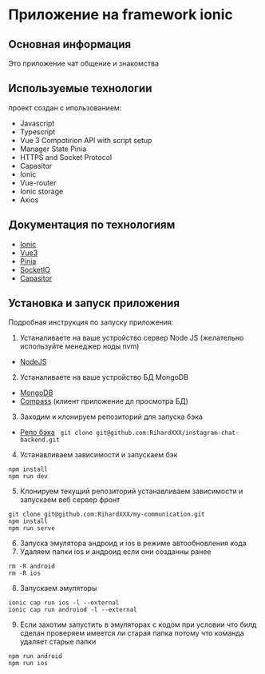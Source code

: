 # Приложение на framework ionic

## Основная информация

Это приложение чат общение и знакомства

## Используемые технологии

проект создан с ипользованием:

-   Javascript
-   Typescript
-   Vue 3 Compotirion API with script setup
-   Manager State Pinia
-   HTTPS and Socket Protocol
-   Capasitor
-   Ionic
-   Vue-router
-   Ionic storage
-   Axios

## Документация по технологиям

-   [Ionic](https://ionicframework.com/)
-   [Vue3](https://vuejs.org/)
-   [Pinia](https://pinia.vuejs.org/)
-   [SocketIO](https://socket.io/docs/v4/client-api/)
-   [Capasitor](https://capacitorjs.com/)

## Установка и запуск приложения

Подробная инструкция по запуску приложения:

1. Устаналиваете на ваше устройство сервер Node JS
   (желательно используйте менеджер ноды nvm)

-   [NodeJS](https://nodejs.org/en/)

2. Устаналиваете на ваше устройство БД MongoDB

-   [MongoDB](https://www.mongodb.com/try/download/community)
-   [Compass](https://www.mongodb.com/products/compass) (клиент приложение дл просмотра БД)

3. Заходим и клонируем репозиторий для запуска бэка

-   [Репо бэка](https://github.com/RihardXXX/instagram-chat-backend)
    ` git clone git@github.com:RihardXXX/instagram-chat-backend.git`

4. Устанавливаем зависимости и запускаем бэк

```
npm install
npm run dev
```

5. Клонируем текущий репозиторий устанавливаем зависимости и запускаем веб сервер фронт

```
git clone git@github.com:RihardXXX/my-communication.git
npm install
npm run serve
```

6. Запуска эмулятора андроид и ios в режиме автообновления кода
7. Удаляем папки ios и aндроид если они созданны ранее

```
rm -R android
rm -R ios
```

8. Запускаем эмуляторы

```
ionic cap run ios -l --external
ionic cap run androiod -l --external
```

9. Если захотим запустить в эмуляторах с кодом
   при условии что билд сделан
   проверяем имеется ли старая папка потому что команда удаляет старые папки

```
npm run android
npm run ios
```
